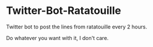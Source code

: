 # Twitter-Bot-Ratatouille
 Twitter bot to post the lines from ratatouille every 2 hours.
 
 Do whatever you want with it, I don't care.
